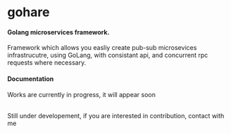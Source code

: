 # gohare
#### Golang microservices framework. <br>
Framework which allows you easliy create pub-sub microsevices infrastrucutre, using GoLang, with consistant api, and concurrent rpc requests where necessary.

#### Documentation
Works are currently in progress, it will appear soon <br>
<br>

Still under developement, if you are interested in contribution, contact with me 
